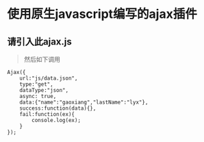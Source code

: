 # 使用原生javascript编写的ajax插件
## 请引入此ajax.js
> 然后如下调用
```
Ajax({
    url:"js/data.json",
    type:"get",
    dataType:"json",
    async: true,
    data:{"name":"gaoxiang","lastName":"lyx"},
    success:function(data){},
    fail:function(ex){
        console.log(ex);
    }
});
```